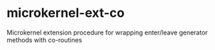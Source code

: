 # microkernel-ext-co
Microkernel extension procedure for wrapping enter/leave generator methods with co-routines
